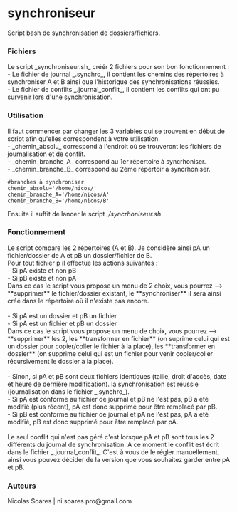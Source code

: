 # synchroniseur
Script bash de synchronisation de dossiers/fichiers.<br/>

<h3>Fichiers</h3>
Le script _synchroniseur.sh_ créér 2 fichiers pour son bon fonctionnement :<br/>
- Le fichier de journal _.synchro_, il contient les chemins des répertoires à synchroniser A et B ainsi que l'historique des synchronisations réussies.<br/>
- Le fichier de conflits _.journal_conflit_, il contient les conflits qui ont pu survenir lors d'une synchronisation.

<h3>Utilisation</h3>
Il faut commencer par changer les 3 variables qui se trouvent en début de script afin qu'elles correspondent à votre utilisation.<br/>
- _chemin_absolu_ correspond à l'endroit où se trouveront les fichiers de journalisation et de conflit.<br/>
- _chemin_branche_A_ correspond au 1er répertoire à syncrhoniser.<br/>
- _chemin_branche_B_ correspond au 2ème répertoir à syncrhoniser.

<pre><code>#branches à synchroniser
chemin_absolu='/home/nicos/'
chemin_branche_A='/home/nicos/A'
chemin_branche_B='/home/nicos/B'</code></pre>

Ensuite il suffit de lancer le script _./syncrhoniseur.sh_<br/>

<h3>Fonctionnement</h3>
Le script compare les 2 répertoires (A et B). Je considère ainsi pA un fichier/dossier de A et pB un dossier/fichier de B.<br/>
Pour tout fichier p il effectue les actions suivantes :<br/>
- Si pA existe et non pB<br/>
- Si pB existe et non pA<br/>
Dans ce cas le script vous propose un menu de 2 choix, vous pourrez --> **supprimer** le fichier/dossier existant, le **synchroniser** il sera ainsi créé dans le répertoire où il n'existe pas encore.<br/>
<br/>
- Si pA est un dossier et pB un fichier<br/>
- Si pA est un fichier et pB un dossier<br/>
Dans ce cas le script vous propose un menu de choix, vous pourrez --> **supprimer** les 2, les **transformer en fichier** (on suprime celui qui est un dossier pour copier/coller le fichier à la place), les **transformer en dossier** (on supprime celui qui est un fichier pour venir copier/coller récursivement le dossier à la place).<br/>
<br/>
- Sinon, si pA et pB sont deux fichiers identiques (taille, droit d'accès, date et heure de dernière modification). la synchronisation est réussie (journalisation dans le fichier _.synchro_).<br/>
- Si pA est conforme au fichier de journal et pB ne l'est pas, pB a été modifié (plus récent), pA est donc supprimé pour être remplacé par pB.<br/>
- Si pB est conforme au fichier de journal et pA ne l'est pas, pA a été modifié, pB est donc supprimé pour être remplacé par pA.<br/>
<br/>
Le seul conflit qui n'est pas géré c'est lorsque pA et pB sont tous les 2 différents du journal de synchronisation. A ce moment le conflit est écrit dans le fichier _.journal_conflit_. C'est à vous de le régler manuellement, ainsi vous pouvez décider de la version que vous souhaitez garder entre pA et pB.<br/>


<h3>Auteurs</h3>
Nicolas Soares | ni.soares.pro@gmail.com
